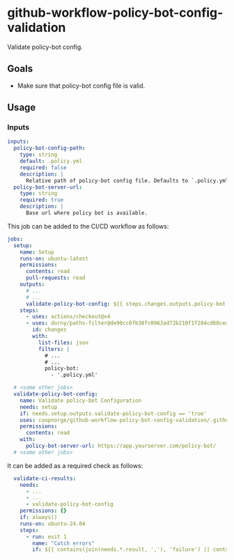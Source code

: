 # github-workflow-policy-bot-config-validation

Validate policy-bot config.

## Goals

* Make sure that policy-bot config file is valid.

## Usage

### Inputs

```yaml
inputs:
  policy-bot-config-path:
    type: string
    default: .policy.yml
    required: false
    description: |
      Relative path of policy-bot config file. Defaults to `.policy.yml`.
  policy-bot-server-url:
    type: string
    required: true
    description: |
      Base url where policy bot is available.
```

This job can be added to the CI/CD workflow as follows:

```yaml
jobs:
  setup:
    name: Setup
    runs-on: ubuntu-latest
    permissions:
      contents: read
      pull-requests: read
    outputs:
      # ...
      # ...
      validate-policy-bot-config: ${{ steps.changes.outputs.policy-bot == 'true' }}
    steps:
      - uses: actions/checkout@v4
      - uses: dorny/paths-filter@de90cc6fb38fc0963ad72b210f1f284cd68cea36 # v3
        id: changes
        with:
          list-files: json
          filters: |
            # ...
            # ...
            policy-bot:
              - '.policy.yml'

  # <some other jobs>
  validate-policy-bot-config:
    name: Validate policy-bot Configuration
    needs: setup
    if: needs.setup.outputs.validate-policy-bot-config == 'true'
    uses: coopnorge/github-workflow-policy-bot-config-validation/.github/workflows/policy-bot-config-validation.yaml@v0
    permissions:
      contents: read
    with:
      policy-bot-server-url: https://app.yourserver.com/policy-bot/
  # <some other jobs>
```

It can be added as a required check as follows:

```yaml
  validate-ci-results:
    needs:
      - ...
      - ...
      - validate-policy-bot-config
    permissions: {}
    if: always()
    runs-on: ubuntu-24.04
    steps:
      - run: exit 1
        name: "Catch errors"
        if: ${{ contains(join(needs.*.result, ','), 'failure') || contains(join(needs.*.result, ','), 'cancelled') }}
```
